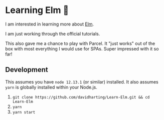 # Learning Elm 🌳

I am interested in learning more about [Elm](elm-lang.org).

I am just working through the official tutorials.

This also gave me a chance to play with Parcel. It "just works" out of the box with most everything I would use for SPAs. Super impressed with it so far!

## Development

This assumes you have `node 12.13.1` (or similar) installed. It also assumes `yarn` is globally installed within your Node.js.

1. `git clone https://github.com/davidharting/Learn-Elm.git && cd Learn-Elm`
1. `yarn`
1. `yarn start`
